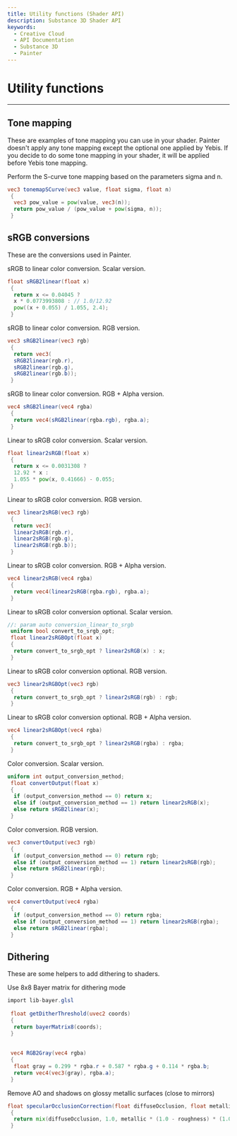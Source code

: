 ```yaml
---
title: Utility functions (Shader API)
description: Substance 3D Shader API
keywords:
  - Creative Cloud
  - API Documentation
  - Substance 3D
  - Painter
---
```














[ ](#section-0)












[ ](#section-1)

Utility functions
=================

---




Tone mapping
------------


These are examples of tone mapping you can use in your shader. Painter doesn't apply any
 tone mapping except the optional one applied by Yebis. If you decide to do some tone mapping
 in your shader, it will be applied before Yebis tone mapping.


Perform the S-curve tone mapping based on the parameters sigma and n.





```glsl
vec3 tonemapSCurve(vec3 value, float sigma, float n)
 {
  vec3 pow_value = pow(value, vec3(n));
  return pow_value / (pow_value + pow(sigma, n));
 }
```







[ ](#section-2)

sRGB conversions
----------------


These are the conversions used in Painter.


sRGB to linear color conversion. Scalar version.





```glsl
float sRGB2linear(float x)
 {
  return x <= 0.04045 ?
  x * 0.0773993808 : // 1.0/12.92
  pow((x + 0.055) / 1.055, 2.4);
 }
```







[ ](#section-3)

sRGB to linear color conversion. RGB version.





```glsl
vec3 sRGB2linear(vec3 rgb)
 {
  return vec3(
  sRGB2linear(rgb.r),
  sRGB2linear(rgb.g),
  sRGB2linear(rgb.b));
 }
```







[ ](#section-4)

sRGB to linear color conversion. RGB + Alpha version.





```glsl
vec4 sRGB2linear(vec4 rgba)
 {
  return vec4(sRGB2linear(rgba.rgb), rgba.a);
 }
```







[ ](#section-5)

Linear to sRGB color conversion. Scalar version.





```glsl
float linear2sRGB(float x)
 {
  return x <= 0.0031308 ?
  12.92 * x :
  1.055 * pow(x, 0.41666) - 0.055;
 }
```







[ ](#section-6)

Linear to sRGB color conversion. RGB version.





```glsl
vec3 linear2sRGB(vec3 rgb)
 {
  return vec3(
  linear2sRGB(rgb.r),
  linear2sRGB(rgb.g),
  linear2sRGB(rgb.b));
 }
```







[ ](#section-7)

Linear to sRGB color conversion. RGB + Alpha version.





```glsl
vec4 linear2sRGB(vec4 rgba)
 {
  return vec4(linear2sRGB(rgba.rgb), rgba.a);
 }
```







[ ](#section-8)

Linear to sRGB color conversion optional. Scalar version.





```glsl
//: param auto conversion_linear_to_srgb
 uniform bool convert_to_srgb_opt;
 float linear2sRGBOpt(float x)
 {
  return convert_to_srgb_opt ? linear2sRGB(x) : x;
 }
```







[ ](#section-9)

Linear to sRGB color conversion optional. RGB version.





```glsl
vec3 linear2sRGBOpt(vec3 rgb)
 {
  return convert_to_srgb_opt ? linear2sRGB(rgb) : rgb;
 }
```







[ ](#section-10)

Linear to sRGB color conversion optional. RGB + Alpha version.





```glsl
vec4 linear2sRGBOpt(vec4 rgba)
 {
  return convert_to_srgb_opt ? linear2sRGB(rgba) : rgba;
 }
```







[ ](#section-11)

Color conversion. Scalar version.





```glsl
uniform int output_conversion_method;
 float convertOutput(float x)
 {
  if (output_conversion_method == 0) return x;
  else if (output_conversion_method == 1) return linear2sRGB(x);
  else return sRGB2linear(x);
 }
```







[ ](#section-12)

Color conversion. RGB version.





```glsl
vec3 convertOutput(vec3 rgb)
 {
  if (output_conversion_method == 0) return rgb;
  else if (output_conversion_method == 1) return linear2sRGB(rgb);
  else return sRGB2linear(rgb);
 }
```







[ ](#section-13)

Color conversion. RGB + Alpha version.





```glsl
vec4 convertOutput(vec4 rgba)
 {
  if (output_conversion_method == 0) return rgba;
  else if (output_conversion_method == 1) return linear2sRGB(rgba);
  else return sRGB2linear(rgba);
 }
```







[ ](#section-14)

Dithering
---------


These are some helpers to add dithering to shaders.


Use 8x8 Bayer matrix for dithering mode





```glsl
import lib-bayer.glsl
 
 float getDitherThreshold(uvec2 coords)
 {
  return bayerMatrix8(coords);
 }
 
 
 vec4 RGB2Gray(vec4 rgba)
 {
  float gray = 0.299 * rgba.r + 0.587 * rgba.g + 0.114 * rgba.b;
  return vec4(vec3(gray), rgba.a);
 }
```







[ ](#section-15)

Remove AO and shadows on glossy metallic surfaces (close to mirrors)





```glsl
float specularOcclusionCorrection(float diffuseOcclusion, float metallic, float roughness)
 {
  return mix(diffuseOcclusion, 1.0, metallic * (1.0 - roughness) * (1.0 - roughness));
 }
 
 
```






